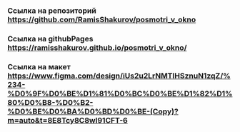 ### Ссылка на репозиторий https://github.com/RamisShakurov/posmotri_v_okno
### Ссылка на githubPages https://ramisshakurov.github.io/posmotri_v_okno/
### Ссылка на макет https://www.figma.com/design/iUs2u2LrNMTlHSznuN1zqZ/%234-%D0%9F%D0%BE%D1%81%D0%BC%D0%BE%D1%82%D1%80%D0%B8-%D0%B2-%D0%BE%D0%BA%D0%BD%D0%BE-(Copy)?m=auto&t=8E8Tcy8C8wl91CFT-6
